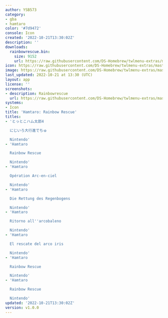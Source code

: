 ```yaml
---
author: YSB573
category:
- gba
- hamtaro
color: '#7d9472'
console: Icon
created: '2022-10-21T13:30:02Z'
description: ''
downloads:
  rainbowrescue.bin:
    size: 9152
    url: https://raw.githubusercontent.com/DS-Homebrew/twlmenu-extras/master/_nds/TWiLightMenu/icons/rainbowrescue.bin
icon: https://raw.githubusercontent.com/DS-Homebrew/twlmenu-extras/master/_nds/TWiLightMenu/icons/gif/rainbowrescue.gif
image: https://raw.githubusercontent.com/DS-Homebrew/twlmenu-extras/master/_nds/TWiLightMenu/icons/gif/rainbowrescue.gif
last_updated: 2022-10-21 at 13:30 (UTC)
layout: app
license: ''
screenshots:
- description: Rainbowrescue
  url: https://raw.githubusercontent.com/DS-Homebrew/twlmenu-extras/master/_nds/TWiLightMenu/icons/gif/rainbowrescue.gif
systems:
- Icon
title: 'Hamtaro: Rainbow Rescue'
titles:
- 'とっとこハム太郎4

  にじいろ大行進でちゅ

  Nintendo'
- 'Hamtaro

  Rainbow Rescue

  Nintendo'
- 'Hamtaro

  Opération Arc-en-ciel

  Nintendo'
- 'Hamtaro

  Die Rettung des Regenbogens

  Nintendo'
- 'Hamtaro

  Ritorno all''arcobaleno

  Nintendo'
- 'Hamtaro

  El rescate del arco iris

  Nintendo'
- 'Hamtaro

  Rainbow Rescue

  Nintendo'
- 'Hamtaro

  Rainbow Rescue

  Nintendo'
updated: '2022-10-21T13:30:02Z'
version: v1.0.0
---
```

